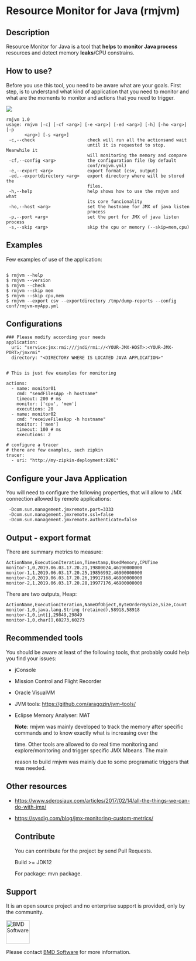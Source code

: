 # Resource Monitor for Java (rmjvm)

## Description

 Resource Monitor for Java is a tool that **helps** to **monitor Java process** resources and detect memory **leaks**/CPU constrains.

## How to use?

 Before you use this tool, you need to be aware what are your goals. First step, is to understand what kind of application that
 you need to monitor and what are the moments to monitor and actions that you need to trigger. 

![](https://i.ibb.co/WpX39XG/demo.gif)



```
rmjvm 1.0
usage: rmjvm [-c] [-cf <arg>] [-e <arg>] [-ed <arg>] [-h] [-ho <arg>] [-p
       <arg>] [-s <arg>]
 -c,--check                    check will run all the actionsand wait
                               until it is requested to stop. Meanwhile it
                               will monitoring the memory and compare
 -cf,--config <arg>            the configuration file (by default
                               conf/rmjvm.yml)
 -e,--export <arg>             export format (csv, output)
 -ed,--exportdirectory <arg>   export directory where will be stored the
                               files.
 -h,--help                     help shows how to use the rmjvm and what
                               its core funcionality
 -ho,--host <arg>              set the hostname for JMX of java listen
                               process
 -p,--port <arg>               set the port for JMX of java listen process
 -s,--skip <arg>               skip the cpu or memory (--skip=mem,cpu)
```

## Examples

Few examples of use of the application:

```

$ rmjvm --help 
$ rmjvm --version 
$ rmjvm --check 
$ rmjvm --skip mem
$ rmjvm --skip cpu,mem
$ rmjvm --export csv --exportdirectory /tmp/dump-reports --config conf/rmjvm-myApp.yml 
```

## Configurations

```
### Please modify according your needs
application:
  uri: "service:jmx:rmi:///jndi/rmi://<YOUR-JMX-HOST>:<YOUR-JMX-PORT>/jmxrmi"
  directory: "<DIRECTORY WHERE IS LOCATED JAVA APPLICATION>"


# This is just few examples for monitoring

actions:
  - name: monitor01
    cmd: "sendFilesApp -h hostname"
    timeout: 200 # ms
    monitor: ['cpu', 'mem']
    executions: 20
  - name: monitor02
    cmd: "receiveFilesApp -h hostname"
    monitor: ['mem']
    timeout: 100 # ms
    executions: 2

# configure a tracer
# there are few examples, such zipkin
tracer:
  - uri: "http://my-zipkin-deployment:9201"
```

## Configure your Java Application

You will need to configure the following properties, that will allow to JMX connection allowed by
remote applications:

```
 -Dcom.sun.management.jmxremote.port=3333  
 -Dcom.sun.management.jmxremote.ssl=false  
 -Dcom.sun.management.jmxremote.authenticate=false
```

## Output - export format

There are summary metrics to measure: 

```
ActionName,ExecutionIteration,Timestamp,UsedMemory,CPUTime
monitor-1,0,2019.06.03.17.20.21,19800024,46190000000
monitor-1,1,2019.06.03.17.20.25,19856992,46900000000
monitor-2,0,2019.06.03.17.20.26,19917168,46900000000
monitor-2,1,2019.06.03.17.20.28,19977176,46900000000
```

There are two outputs, Heap:

```
ActionName,ExecutionIteration,NameOfObject,ByteOrderBySize,Size,Count
monitor-1,0,java.lang.String (retained),58918,58918
monitor-1,0,int[],29849,29849
monitor-1,0,char[],60273,60273
```

## Recommended tools

 You should be aware at least of the following tools, that probably could help you find your issues:

- jConsole 
- Mission Control and Flight Recorder
- Oracle VisualVM
- JVM tools: https://github.com/aragozin/jvm-tools/
- Eclipse Memory Analyser: MAT
  
  **Note**: rmjvm was mainly developed to track the memory after specific commands and to know exactly what is increasing over the
  
  time. Other tools are allowed to do real time monitoring and explore/monitoring and trigger specific JMX Mbeans. The main
  
  reason to build rmjvm was mainly due to some programatic triggers that was needed. 

## Other resources

- https://www.sderosiaux.com/articles/2017/02/14/all-the-things-we-can-do-with-jmx/  
- https://sysdig.com/blog/jmx-monitoring-custom-metrics/ 
  
  ## Contribute
  
  You can contribute for the project by send Pull Requests.
  
  Build >= JDK12  
  
  For package: mvn package. 

## Support

It is an open source project and no enterprise support is provided, only by the community.

[<img src="https://raw.githubusercontent.com/wiki/BMDSoftware/dicoogle/images/bmd.png" height="64" alt="BMD Software">](https://www.bmd-software.com)

Please contact [BMD Software](https://www.bmd-software.com) for more information.
